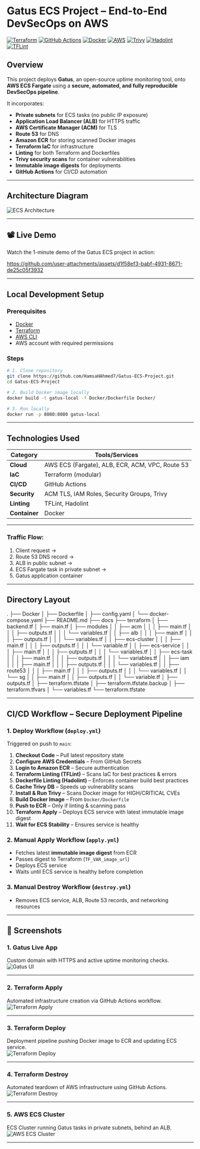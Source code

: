 # Gatus ECS Project – End-to-End DevSecOps on AWS

[![Terraform](https://img.shields.io/badge/IaC-Terraform-623CE4?logo=terraform&logoColor=white)](https://www.terraform.io/)
[![GitHub Actions](https://img.shields.io/badge/CI%2FCD-GitHub_Actions-2088FF?logo=githubactions&logoColor=white)](https://github.com/features/actions)
[![Docker](https://img.shields.io/badge/Container-Docker-2496ED?logo=docker&logoColor=white)](https://www.docker.com/)
[![AWS](https://img.shields.io/badge/Cloud-AWS-FF9900?logo=amazonaws&logoColor=white)](https://aws.amazon.com/)
[![Trivy](https://img.shields.io/badge/Security-Trivy-1904DA?logo=aqua&logoColor=white)](https://aquasecurity.github.io/trivy/)
[![Hadolint](https://img.shields.io/badge/Lint-Hadolint-ff69b4)](https://github.com/hadolint/hadolint)
[![TFLint](https://img.shields.io/badge/Lint-TFLint-4B8BBE)](https://github.com/terraform-linters/tflint)

## Overview

This project deploys **Gatus**, an open-source uptime monitoring tool, onto **AWS ECS Fargate** using a **secure, automated, and fully reproducible DevSecOps pipeline**.

It incorporates:
- **Private subnets** for ECS tasks (no public IP exposure)
- **Application Load Balancer (ALB)** for HTTPS traffic
- **AWS Certificate Manager (ACM)** for TLS
- **Route 53** for DNS
- **Amazon ECR** for storing scanned Docker images
- **Terraform IaC** for infrastructure
- **Linting** for both Terraform and Dockerfiles
- **Trivy security scans** for container vulnerabilities
- **Immutable image digests** for deployments
- **GitHub Actions** for CI/CD automation
---
## Architecture Diagram

![ECS Architecture](docs/gatus2.drawio.png)


---

## 📽 Live Demo

Watch the 1-minute demo of the Gatus ECS project in action:

https://github.com/user-attachments/assets/d1f58ef3-babf-4931-8671-de25c05f3932


---
## Local Development Setup

### Prerequisites
- [Docker](https://www.docker.com/)
- [Terraform](https://www.terraform.io/)
- [AWS CLI](https://aws.amazon.com/cli/)
- AWS account with required permissions

### Steps

```bash
# 1. Clone repository
git clone https://github.com/HamsaHAhmed7/Gatus-ECS-Project.git
cd Gatus-ECS-Project

# 2. Build Docker image locally
docker build -t gatus-local -f Docker/Dockerfile Docker/

# 3. Run locally
docker run -p 8080:8080 gatus-local
```

---


## Technologies Used

| Category       | Tools/Services                             |
|----------------|---------------------------------------------|
| **Cloud**      | AWS ECS (Fargate), ALB, ECR, ACM, VPC, Route 53 |
| **IaC**        | Terraform (modular)                         |
| **CI/CD**      | GitHub Actions                              |
| **Security**   | ACM TLS, IAM Roles, Security Groups, Trivy   |
| **Linting**    | TFLint, Hadolint                             |
| **Container**  | Docker                                      |

---

### Traffic Flow:
1. Client request →  
2. Route 53 DNS record →  
3. ALB in public subnet →  
4. ECS Fargate task in private subnet →  
5. Gatus application container

---

## Directory Layout

.
├── Docker
│   ├── Dockerfile
│   ├── config.yaml
│   └── docker-compose.yaml
├── README.md
├── docs
├── terraform
│   ├── backend.tf
│   ├── main.tf
│   ├── modules
│   │   ├── acm
│   │   │   ├── main.tf
│   │   │   ├── outputs.tf
│   │   │   └── variables.tf
│   │   ├── alb
│   │   │   ├── main.tf
│   │   │   ├── outputs.tf
│   │   │   └── variables.tf
│   │   ├── ecs-cluster
│   │   │   ├── main.tf
│   │   │   ├── outputs.tf
│   │   │   └── variable.tf
│   │   ├── ecs-service
│   │   │   ├── main.tf
│   │   │   ├── outputs.tf
│   │   │   └── variables.tf
│   │   ├── ecs-task
│   │   │   ├── main.tf
│   │   │   ├── outputs.tf
│   │   │   └── variables.tf
│   │   ├── iam
│   │   │   ├── main.tf
│   │   │   ├── outputs.tf
│   │   │   └── variables.tf
│   │   ├── route53
│   │   │   ├── main.tf
│   │   │   ├── outputs.tf
│   │   │   └── variables.tf
│   │   └── sg
│   │       ├── main.tf
│   │       ├── outputs.tf
│   │       └── variable.tf
│   ├── outputs.tf
│   ├── terraform.tfstate
│   ├── terraform.tfstate.backup
│   ├── terraform.tfvars
│   └── variables.tf
└── terraform.tfstate

---

## CI/CD Workflow – Secure Deployment Pipeline

### **1. Deploy Workflow (`deploy.yml`)**
Triggered on push to `main`:
1. **Checkout Code** – Pull latest repository state
2. **Configure AWS Credentials** – From GitHub Secrets
3. **Login to Amazon ECR** – Secure authentication
4. **Terraform Linting (TFLint)** – Scans IaC for best practices & errors
5. **Dockerfile Linting (Hadolint)** – Enforces container build best practices
6. **Cache Trivy DB** – Speeds up vulnerability scans
7. **Install & Run Trivy** – Scans Docker image for HIGH/CRITICAL CVEs
8. **Build Docker Image** – From `Docker/Dockerfile`
9. **Push to ECR** – Only if linting & scanning pass
10. **Terraform Apply** – Deploys ECS service with latest immutable image digest
11. **Wait for ECS Stability** – Ensures service is healthy

### **2. Manual Apply Workflow (`apply.yml`)**
- Fetches latest **immutable image digest** from ECR
- Passes digest to Terraform (`TF_VAR_image_url`)
- Deploys ECS service
- Waits until ECS service is healthy before completion

### **3. Manual Destroy Workflow (`destroy.yml`)**
- Removes ECS service, ALB, Route 53 records, and networking resources


---

## 📸 Screenshots

### 1. Gatus Live App
Custom domain with HTTPS and active uptime monitoring checks.  
![Gatus UI](docs/gatus-ui.png)

---

### 2. Terraform Apply
Automated infrastructure creation via GitHub Actions workflow.  
![Terraform Apply](docs/terraform-apply.png)

---

### 3. Terraform Deploy
Deployment pipeline pushing Docker image to ECR and updating ECS service.  
![Terraform Deploy](docs/terraform-deploy.png)

---

### 4. Terraform Destroy
Automated teardown of AWS infrastructure using GitHub Actions.  
![Terraform Destroy](docs/terraform-destroy.png)

---

### 5. AWS ECS Cluster
ECS Cluster running Gatus tasks in private subnets, behind an ALB.  
![AWS ECS Cluster](docs/aws-ecs-cluster.png)

---